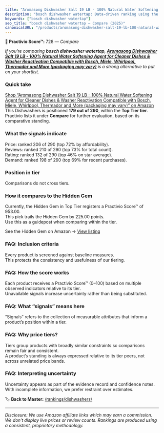 ```yaml
---
title: "Aromasong Dishwasher Salt 19 LB - 100% Natural Water Softening Agent for Cleaner Dishes & Washer Reactivation Compatible with Bosch, Miele, Whirlpool, Thermador and More (packaging may vary)"
description: "bosch dishwasher watertap: Data-driven ranking using the Practivio Score™. Positioned by quality, value, demand, findability, momentum."
keywords: ["bosch dishwasher watertap"]
seo_title: "bosch dishwasher watertap — Compare (2025)"
canonicalURL: "/products/aromasong-dishwasher-salt-19-lb-100-natural-water-softening-agent-for-cleaner-dishes-washer-reactivation-compatible-with-bosch-miele-whirlpool-thermador-and-more-packaging-may-vary-B0C3SCM76F/"
---
```


**🛒 Practivio Score™:** 728 — _Compare_


*If you're comparing **bosch dishwasher watertap**, **[Aromasong Dishwasher Salt 19 LB - 100% Natural Water Softening Agent for Cleaner Dishes & Washer Reactivation Compatible with Bosch, Miele, Whirlpool, Thermador and More (packaging may vary)](https://www.amazon.com/dp/B0C3SCM76F?tag=practivio-20)** is a strong alternative to put on your shortlist.*
### Quick take
[Shop “Aromasong Dishwasher Salt 19 LB - 100% Natural Water Softening Agent for Cleaner Dishes & Washer Reactivation Compatible with Bosch, Miele, Whirlpool, Thermador and More (packaging may vary)” on Amazon](https://www.amazon.com/dp/B0C3SCM76F?tag=practivio-20)
This Dishwashers is positioned **179 out of 290**, within the **Top Tier tier**.  
Practivio lists it under **Compare** for further evaluation, based on its comparative standing.

### What the signals indicate
Price: ranked 206 of 290 (top 72% by affordability).  
Reviews: ranked 210 of 290 (top 73% for total count).  
Rating: ranked 132 of 290 (top 46% on star average).  
Demand: ranked 198 of 290 (top 69% for recent purchases).

### Position in tier
Comparisons do not cross tiers.

### How it compares to the Hidden Gem
Currently, the Hidden Gem in Top Tier registers a Practivio Score™ of 953.00.  
This pick trails the Hidden Gem by 225.00 points.  
Use this as a guidepost when comparing within the tier.  

See the Hidden Gem on Amazon → [View listing](https://www.amazon.com/dp/B07K14QNCC?tag=practivio-20)

### FAQ: Inclusion criteria
Every product is screened against baseline measures.  
This protects the consistency and usefulness of our tiering.

### FAQ: How the score works
Each product receives a Practivio Score™ (0–100) based on multiple observed indicators relative to its tier.  
Unavailable signals increase uncertainty rather than being substituted.

### FAQ: What “signals” means here
“Signals” refers to the collection of measurable attributes that inform a product’s position within a tier.

### FAQ: Why price tiers?
Tiers group products with broadly similar constraints so comparisons remain fair and consistent.  
A product’s standing is always expressed relative to its tier peers, not across unrelated price bands.

### FAQ: Interpreting uncertainty
Uncertainty appears as part of the evidence record and confidence notes.  
With incomplete information, we prefer restraint over estimates.

<!-- Missing template for Compare/CompareWithinPriceClass -->


🏷️ **Back to Master:** [/rankings/dishwashers/](/rankings/dishwashers/)

---
_Disclosure: We use Amazon affiliate links which may earn a commission. We don’t display live prices or review counts. Rankings are produced using a consistent, proprietary methodology._
